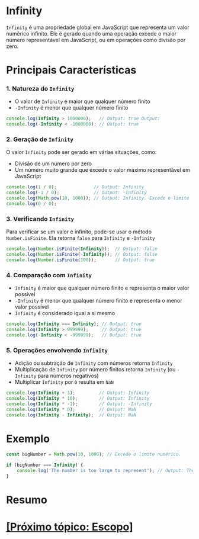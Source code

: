 # Infinity

`Infinity` é uma propriedade global em JavaScript que representa um valor numérico infinito. Ele é gerado quando uma operação excede o maior número representável em JavaScript, ou em operações como divisão por zero.

# Principais Características

### 1. Natureza do `Infinity`

- O valor de `Infinity` é maior que qualquer número finito
- `-Infinity` é menor que qualquer número finito

```JavaScript
console.log(Infinity > 1000000);   // Output: true Output: 
console.log(-Infinity < -1000000); // Output: true
```

### 2. Geração de `Infinity`

O valor `Infinity` pode ser gerado em várias situações, como:

- Divisão de um número por zero
- Um número muito grande que excede o valor máximo representável em JavaScript

```JavaScript
console.log(1 / 0);              // Output: Infinity
console.log(-1 / 0);             // Output: -Infinity
console.log(Math.pow(10, 1000)); // Output: Infinity. Excede o limite
console.log(0 / 0);
```

### 3. Verificando `Infinity`

Para verificar se um valor é infinito, pode-se usar o método `Number.isFinite`. Ela retorna `false` para `Infinity` e `-Infinity`

```JavaScript
console.log(Number.isFinite(Infinity));  // Output: false
console.log(Number.isFinite(-Infinity)); // Output: false
console.log(Number.isFinite(100));       // Output: true
```

### 4. Comparação com `Infinity`

- `Infinity` é maior que qualquer número finito e representa o maior valor possível
- `-Infinity` é menor que qualquer número finito e representa o menor valor possível
- `Infinity` é considerado igual a si mesmo

```JavaScript
console.log(Infinity === Infinity); // Output: true
console.log(Infinity > 999999);     // Output: true
console.log(-Infinity < -999999);   // Output: true
```

### 5. Operações envolvendo `Infinity`

- Adição ou subtração de `Infinity` com números retorna `Infinity`
- Multiplicação de `Infinity` por número finitos retorna `Infinity` (ou `-Infinity` para números negativos)
- Multiplicar `Infinity` por `0` resulta em `NaN`

```JavaScript
console.log(Infinity + 1);         // Output: Infinity
console.log(Infinity * 10);        // Output: Infinity
console.log(Infinity * -1);        // Output: -Infinity
console.log(Infinity * 0);         // Output: NaN
console.log(Infinity - Infinity);  // Output: NaN
```

# Exemplo

```JavaScript
const bigNumber = Math.pow(10, 1000); // Excede o limite numérico.

if (bigNumber === Infinity) {
    console.log('The number is too large to represent'); // Output: The number is too large to represent
}
```

# Resumo

# [[Próximo tópico: Escopo]](./8-escopo.md)
